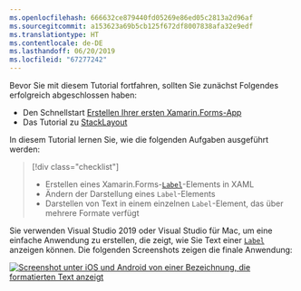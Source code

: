 ```yaml
---
ms.openlocfilehash: 666632ce879440fd05269e86ed05c2813a2d96af
ms.sourcegitcommit: a153623a69b5cb125f672df8007838afa32e9edf
ms.translationtype: HT
ms.contentlocale: de-DE
ms.lasthandoff: 06/20/2019
ms.locfileid: "67277242"
---
```

Bevor Sie mit diesem Tutorial fortfahren, sollten Sie zunächst Folgendes erfolgreich abgeschlossen haben:

- Den Schnellstart [Erstellen Ihrer ersten Xamarin.Forms-App](~/get-started/first-app/index.md)
- Das Tutorial zu [StackLayout](~/get-started/tutorials/stacklayout/index.yml)

In diesem Tutorial lernen Sie, wie die folgenden Aufgaben ausgeführt werden:

> [!div class="checklist"]
> - Erstellen eines Xamarin.Forms-[`Label`](xref:Xamarin.Forms.Label)-Elements in XAML
> - Ändern der Darstellung eines `Label`-Elements
> - Darstellen von Text in einem einzelnen `Label`-Element, das über mehrere Formate verfügt

Sie verwenden Visual Studio 2019 oder Visual Studio für Mac, um eine einfache Anwendung zu erstellen, die zeigt, wie Sie Text einer [`Label`](xref:Xamarin.Forms.Label) anzeigen können. Die folgenden Screenshots zeigen die finale Anwendung:

[![Screenshot unter iOS und Android von einer Bezeichnung, die formatierten Text anzeigt](../images/label-formatted-text.png "Bezeichnung mit formatiertem Text")](../images/label-formatted-text-large.png#lightbox "Bezeichnung mit formatiertem Text")
